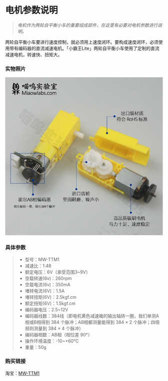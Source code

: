 # 电机参数说明

> *电机作为两轮自平衡小车的重要组成部件，在这里有必要对电机参数进行说明。*

两轮自平衡小车要进行速度控制，就必须用上速度闭环。要构成速度闭环，必须使用带有编码器的直流减速电机。「小霸王Lite」两轮自平衡小车使用了定制的直流减速电机，转速快、扭矩大。

### 实物照片

![带霍尔编码器直流减速电机TTM1 alt ><](img/TTM1-MOTOR33.jpg)

### 具体参数

> * 型号：MW-TTM1
> * 减速比：1:48
> * 额定电压：6V（承受范围3~9V）
> * 空载转速(6v)：260rpm
> * 空载电流(6v)：350mA
> * 堵转电流(6V)：1.5A
> * 堵转扭矩(6V)：2.5kgf.cm
> * 额定扭矩(6V)：1.5kgf.cm
> * 编码器电压：2.5~12V
> * 编码器线数：384线（即电机黄色减速箱的输出轴转一圈，我们单测A相或B相得到 384 个脉冲；AB相都测量能得到 384 × 2 个脉冲；四倍频则测量到 384 × 4 个脉冲）
> * 编码器相数：AB相（相位差 90°）
> * 操作环境温度：-10~+60℃
> * 重量：50g

### 购买链接

淘宝：[MW-TTM1](https://item.taobao.com/item.htm?spm=a230r.1.14.43.ba8240aaAilmh7&id=594681475706&ns=1&abbucket=16#detail)